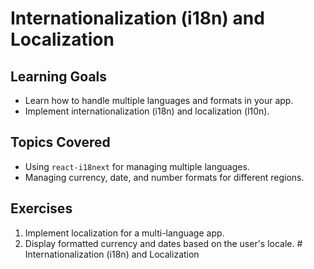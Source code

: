 # Internationalization (i18n) and Localization

## Learning Goals
- Learn how to handle multiple languages and formats in your app.
- Implement internationalization (i18n) and localization (l10n).

## Topics Covered
- Using `react-i18next` for managing multiple languages.
- Managing currency, date, and number formats for different regions.

## Exercises
1. Implement localization for a multi-language app.
2. Display formatted currency and dates based on the user's locale.
﻿# Internationalization (i18n) and Localization
